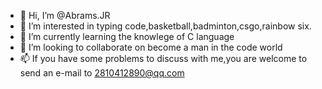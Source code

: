 - 👋 Hi, I’m @Abrams.JR
- 👀 I’m interested in typing code,basketball,badminton,csgo,rainbow six.
- 🌱 I’m currently learning the knowlege of C language
- 💞️ I’m looking to collaborate on become a man in the code world
- 📫 If you have some problems to discuss with me,you are welcome to send an e-mail to 2810412890@qq.com

<!---
ATSlient/ATSlient is a ✨ special ✨ repository because its `README.md` (this file) appears on your GitHub profile.
You can click the Preview link to take a look at your changes.
--->
